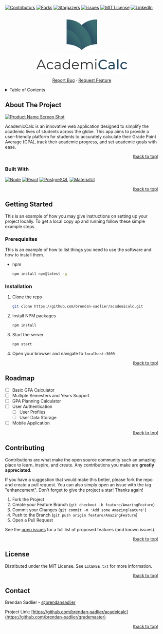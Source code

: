 <a name="readme-top"></a>

<!-- PROJECT SHIELDS -->
[![Contributors][contributors-shield]][contributors-url]
[![Forks][forks-shield]][forks-url]
[![Stargazers][stars-shield]][stars-url]
[![Issues][issues-shield]][issues-url]
[![MIT License][license-shield]][license-url]
[![LinkedIn][linkedin-shield]][linkedin-url]

<!-- PROJECT LOGO -->
<br />
<div align="center">
  <a href="https://github.com/brendan-sadlier/academicalc">
    <img src="./images/AcademiCalc.svg" alt="Logo" width="100" height="100">
  </a>
  
  <img src="./images/AcademiCalc_Text.png" align="center" width="300"></img>

  <p align="center">
    <a href="https://github.com/brendan-sadlier/academicalc/issues">Report Bug</a>
    ·
    <a href="https://github.com/brendan-sadlier/academicalc/issues">Request Feature</a>
  </p>
</div>

<!-- TABLE OF CONTENTS -->
<details>
  <summary>Table of Contents</summary>
  <ol>
    <li>
      <a href="#about-the-project">About The Project</a>
      <ul>
        <li><a href="#built-with">Built With</a></li>
      </ul>
    </li>
    <li><a href="#getting-started">Getting Started</a></li>
    <li><a href="#roadmap">Roadmap</a></li>
    <li><a href="#contributing">Contributing</a></li>
    <li><a href="#license">License</a></li>
    <li><a href="#contact">Contact</a></li>
  </ol>
</details>

## About The Project

[![Product Name Screen Shot][product-screenshot]](https://github.com/brendan-sadlier/academicalc)

AcademicCalc is an innovative web application designed to simplify the academic lives of students across the globe. This app aims to provide a user-friendly platform for students to accurately calculate their Grade Point Average (GPA), track their academic progress, and set academic goals with ease.

<p align="right">(<a href="#readme-top">back to top</a>)</p>

### Built With

[![Node][Node.js]][Node-url]
[![React][React.js]][React-url]
[![PostgreSQL][PostgreSQL]][PostgreSQL-url]
[![MaterialUI][MaterailUI]][MaterailUI-url]

<p align="right">(<a href="#readme-top">back to top</a>)</p>

<!-- GETTING STARTED -->
## Getting Started

This is an example of how you may give instructions on setting up your project locally.
To get a local copy up and running follow these simple example steps.

### Prerequisites

This is an example of how to list things you need to use the software and how to install them.
* npm
  ```sh
  npm install npm@latest -g
  ```

### Installation

1. Clone the repo
   ```sh
   git clone https://github.com/brendan-sadlier/academicalc.git
   ```
2. Install NPM packages
   ```sh
   npm install
   ```
3. Start the server
   ```sh
   npm start
   ```
4. Open your browser and navigate to `localhost:3000`

<p align="right">(<a href="#readme-top">back to top</a>)</p>

<!-- ROADMAP -->
## Roadmap

- [ ] Basic GPA Calculator
- [ ] Multiple Semesters and Years Support
- [ ] GPA Planning Calculator
- [ ] User Authentication
    - [ ] User Profiles
    - [ ] User Data Storage
- [ ] Mobile Application

<p align="right">(<a href="#readme-top">back to top</a>)</p>

<!-- CONTRIBUTING -->
## Contributing

Contributions are what make the open source community such an amazing place to learn, inspire, and create. Any contributions you make are **greatly appreciated**.

If you have a suggestion that would make this better, please fork the repo and create a pull request. You can also simply open an issue with the tag "enhancement".
Don't forget to give the project a star! Thanks again!

1. Fork the Project
2. Create your Feature Branch (`git checkout -b feature/AmazingFeature`)
3. Commit your Changes (`git commit -m 'Add some AmazingFeature'`)
4. Push to the Branch (`git push origin feature/AmazingFeature`)
5. Open a Pull Request

See the [open issues](https://github.com/brendan-sadlier/grademaster/issues) for a full list of proposed features (and known issues).

<p align="right">(<a href="#readme-top">back to top</a>)</p>

<!-- LICENSE -->
## License

Distributed under the MIT License. See `LICENSE.txt` for more information.

<p align="right">(<a href="#readme-top">back to top</a>)</p>


<!-- CONTACT -->
## Contact

Brendan Sadlier - [@brendansadlier](https://twitter.com/brendansadlier)

Project Link: [https://github.com/brendan-sadlier/acadeicalc](https://github.com/brendan-sadlier/grademaster)

<p align="right">(<a href="#readme-top">back to top</a>)</p>

<!-- MARKDOWN LINKS & IMAGES -->
[contributors-shield]: https://img.shields.io/github/contributors/brendan-sadlier/academicalc.svg?style=for-the-badge
[contributors-url]: https://github.com/brendan-sadlier/academicalc/graphs/contributors
[forks-shield]: https://img.shields.io/github/forks/brendan-sadlier/academicalc.svg?style=for-the-badge
[forks-url]: https://github.com/brendan-sadlier/academicalc/network/members
[stars-shield]: https://img.shields.io/github/stars/brendan-sadlier/academicalc.svg?style=for-the-badge
[stars-url]: https://github.com/brendan-sadlier/academicalc/stargazers
[issues-shield]: https://img.shields.io/github/issues/brendan-sadlier/academicalc.svg?style=for-the-badge
[issues-url]: https://github.com/brendan-sadlier/academicalc/issues
[license-shield]: https://img.shields.io/github/license/brendan-sadlier/academicalc.svg?style=for-the-badge
[license-url]: https://github.com/brendan-sadlier/academicalc/blob/main/LICENSE
[linkedin-shield]: https://img.shields.io/badge/-LinkedIn-black.svg?style=for-the-badge&logo=linkedin&colorB=0A66C2
[linkedin-url]: https://www.linkedin.com/in/brendan-sadlier-24672823a/

[product-screenshot]: https://placehold.co/800x200/png

[React.js]: https://img.shields.io/badge/React-20232A?style=for-the-badge&logo=react&logoColor=61DAFB
[React-url]: https://reactjs.org/
[Node.js]: https://img.shields.io/badge/Node.js-339933?style=for-the-badge&logo=node.js&logoColor=white
[Node-url]: https://nodejs.org/en/
[PostgreSQL]: https://img.shields.io/badge/PostgreSQL-4169E1?style=for-the-badge&logo=postgresql&logoColor=white
[PostgreSQL-url]: https://www.postgresql.org/
[MaterailUI]: https://img.shields.io/badge/mui-007FFF?style=for-the-badge&logo=mui&logoColor=white
[MaterailUI-url]: https://material-ui.com/
